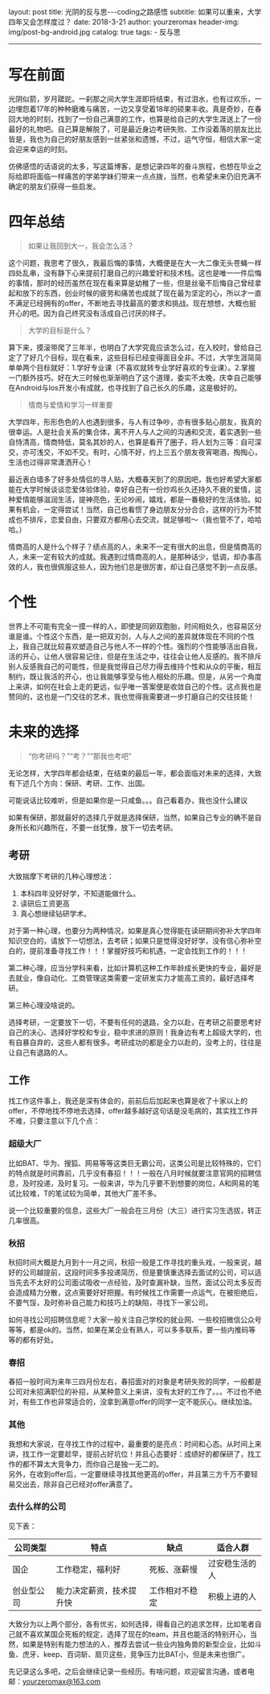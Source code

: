 layout: post title: 光阴的反与思---coding之路感悟 subtitle: 如果可以重来，大学四年又会怎样度过？ date: 2018-3-21 author: yourzeromax header-img: img/post-bg-android.jpg catalog: true tags: - 反与思

---

# 写在前面
光阴似箭，岁月蹉跎。一刹那之间大学生涯即将结束，有过泪水，也有过欢乐，一边埋怨着17年的种种磨难与痛苦，一边又享受着18年的硕果丰收。真是奇妙，在春回大地的时刻，找到了一份自己满意的工作，也算是给自己的大学生涯送上了一份最好的礼物吧。自己算是解脱了，可是最近身边考研失败、工作没着落的朋友比比皆是，我也为自己的好朋友感到一丝紧张和遗憾，不过，运气守恒，相信大家一定会迎来幸运的时刻。  

仿佛感悟的话语说的太多，写这篇博客，是想记录四年的奋斗旅程，也想在毕业之际给即将面临一样痛苦的学弟学妹们带来一点点拨，当然，也希望未来仍旧充满不确定的朋友们获得一些启发。  

# 四年总结
> 如果让我回到大一，我会怎么活？   
  
  这个问题，我思考了很久，我最后悔的事情，大概便是在大一大二像无头苍蝇一样四处乱串，没有静下心来提前打磨自己的兴趣爱好和技术栈。这也是唯一一件后悔的事情，那时的经历虽然在现在看来算是幼稚了一些，但是丝毫不后悔自己曾经拿起和放下的东西，创业时候的疲劳和痛苦也成就了现在最为坚定的心，所以才一直不满足已经拥有的offer，不断地去寻找最高的要求和挑战。现在想想，大概也挺开心的吧。因为自己终究没有活成自己讨厌的样子。
>   大学的目标是什么？  
  
  算下来，摸滚带爬了三年半，也明白了大学究竟应该怎么过，在入校时，曾给自己定了了好几个目标，现在看来，这些目标已经变得面目全非。不过，大学生涯简简单单两个目标就好：1.学好专业课（不喜欢就转专业学好喜欢的专业课）。2.掌握一门额外技巧。好在大三时候也渐渐明白了这个道理，委实不太晚，庆幸自己能够在Android与Ios开发小有成就，也寻找到了自己长久的乐趣，这是极好的。  
>   情商与爱情和学习一样重要  
  
  大学四年，形形色色的人也遇到很多，与人有过争吵，亦有很多贴心朋友，我真的很幸运。人是社会关系的集合体，离不开人与人之间的沟通和交流，着实遇到一些自恃清高，情商特低，莫名其妙的人，也算是看开了圈子，将人划为三等：自可深交，亦可浅交，不如不交。有时，心情不好，约上三五个朋友夜宵喝酒，掏掏心，生活也过得非常潇洒开心！  
  
  最近表白墙多了好多处情侣的寻人贴，大概春天到了的原因吧，我也好希望大家都能在大学时候谈谈恋爱体验体验，幸好自己有一份炒鸡长久还持久不衰的爱情，这种爱情能够滋润生活，提神亮色，无论吵闹，嬉戏，都是一番极好的生活体验。如果有机会，一定得尝试！当然，自己也看惯了身边朋友分分合合，这样的行为不赞成也不排斥，恋爱自由，只要双方都用心去交流，就足够啦～（我也管不了，哈哈哈。）    
  
  情商高的人是什么个样子？绩点高的人，未来不一定有很大的出息，但是情商高的人，未来一定有较大的成就。我遇到过情商高的人，是那种话少，低调，却办事高效的人，我也很佩服这些人，因为他们总是很厉害，却让自己感觉不到一点反感。
  
#   个性  
世界上不可能有完全一摸一样的人，即使是同卵双胞胎，时间相处久，也容易区分谁是谁。个性这个东西，是一把双刃剑，人与人之间的差异就体现在不同的个性上，我自己就比较喜欢塑造自己与他人不一样的个性。强烈的个性能够活出自我，活的开心，让他人很容易记住，但是在生活之中，往往会让他人反感的。我不排斥别人反感我自己的可能性，但是我觉得自己尽力得去维持个性和从众的平衡，相互制约，既让我活的开心，也让我能够享受与他人相处的乐趣。但是，从另一个角度上来讲，如何在社会上走的更远，似乎唯一答案便是收敛自己的个性。这点我也是赞同的，这也是一门交往的艺术，我也觉得我需要进一步打磨自己的交往技能！  

# 未来的选择
> “你考研吗？”“考？”“那我也考吧”  
  
  无论怎样，大学四年都会结束，在结束的最后一年，都会面临对未来的选择，大致有下述几个方向：保研、考研、工作、出国。
  
  可能说话比较难听，但是如果你是一只咸鱼。。。自己看着办，我也没什么建议
  
  如果有保研，那就最好的选择几乎就是选择保研，当然，如果自己专业的确不是自身所长和兴趣所在，不要一丝犹豫，放下一切去考研。
  
##   考研
大致揣摩下考研的几种心理想法：
1. 本科四年没好好学，不知道能做什么。
1. 读研后工资更高
1. 真心想继续钻研学术。    
  
对于第一种心理，也要分为两种情况，如果是真心觉得能在读研期间弥补大学四年知识空白的，请放下一切想法，去考研；如果只是觉得没好好学，没有信心弥补空白的，提前准备寻找工作！！！掌握好技巧和机遇，一定会找到工作的！！！  
  
第二种心理，应当分学科来看，比如计算机这种工作年龄成长更快的专业，最好是去就业，像自动化、工商管理这类需要一定研发实力才能高工资的，最好选择考研。
  
第三种心理没啥说的。

选择考研，一定要放下一切，不要有任何的退路，全力以赴，在考研之前要思考好自己的决心、选择好学校和专业，稳中求进的原则！我身边有考上超级大学的，也有自暴自弃的，这些人都有很多。考研成功的都是全力以赴的，没考上的，往往是让自己有退路的人。  
  
##   工作
找工作这件事上，我还是深有体会的，前前后后加起来也算是收了十家以上的offer，不停地找不停地去选择，offer越多越好这句话是没毛病的，其实找工作并不难，只要注意以下几个点：
### 超级大厂
比如BAT、华为、搜狐、网易等等这类巨无霸公司，这类公司是比较特殊的，它们的特点就是时间靠前，几乎没有春招！！！一般在八月时候就要注意官网的招聘信息，及时投递，及时复习。一般来讲，华为几乎要不到想要的岗位，A和网易的笔试比较难，T的笔试较为简单，其他大厂差不多。   
  
  说一个比较重要的信息，这些大厂一般会在三月份（大三）进行实习生选拔，转正几率很高。
### 秋招  
秋招时间大概是九月到十一月之间，秋招一般是工作寻找的重头戏，一般来说，越好的公司越提前，这段时间多多投递简历，但是要慎重选择去面试的公司，可以适当先去不太好的公司面试吸收一点经验，及时查漏补缺，当然，面试公司太多反而会造成精力分散，这点需要好好把握。有时候找工作需要一点运气，在被拒绝后，不要气馁，及时弥补自己能力和技巧上的缺陷，寻找下一家公司。  
  
  如何寻找公司招聘信息呢？大家一般关注自己学校的就业网、一些校招微信公众号等等，都是ok的。当然，如果在某企业有熟人，可以多多联系，要一些内推码等等的都有好处。
   
### 春招
春招一般时间为来年三四月份左右，春招面对的对象是考研失败的同学，一般都是公司对未招满职位的补招，从某种意义上来讲，没有太好的工作了。。。不过也不绝对，有些工作也非常适合的，没拿到满意offer的同学一定不能灰心。继续加油。   
### 其他
我想和大家说，在寻找工作的过程中，最重要的是亮点：时间和心态。从时间上来讲，找工作一定要趁早，提前占好坑位！并且心态要好：成绩好的都保研了，找工作的都不算太大竞争力，而你自己是独一无二的。  
另外，在收到offer后，一定要继续寻找其他更高的offer，并且第三方千万不要轻易交出去，除非自己已经对offer满意了。   
### 去什么样的公司
见下表：

公司类型 | 特点 |缺点| 适合人群
-----|---|---|---
 国企| 工作稳定，福利好| 死板、涨薪慢|过安稳生活的人
 创业型公司 | 能力决定薪资，技术提升快| 工作相对不稳定|积极上进的人  
 
 大致分为以上两个部分，各有优劣，如何选择，得看自己的追求怎样，比如笔者自己就不喜欢某国企死板的规定，选择了现在的team，并且也能活的特别开心，当然，如果是特别有能力想法的人，推荐去尝试一些业内独角兽的新型企业，比如斗鱼、虎牙、keep、百词斩、扇贝这些，竞争压力比BAT小，但是未来也很广。
 
 先记录这么多吧，之后会继续记录一些经历。有啥问题，欢迎留言沟通，或者电邮：yourzeromax@163.com


